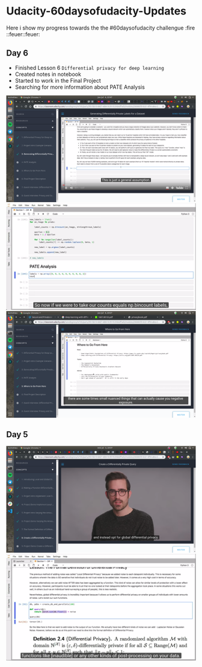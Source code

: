 # Udacity-60daysofudacity-Updates
Here i show my progress towards the the #60daysofudacity challengue :fire ::feuer::feuer:


## Day 6

* Finished Lesson 6 `Differential privacy for deep learning`
* Created notes in notebook
* Started to work in the Final Project 
* Searching for more information about PATE Analysis


<div style="text-align:center"><img src ="https://github.com/stanlee321/Udacity-60daysofudacity-Updates/blob/master/images/Day6_1.png" /></div>



<div style="text-align:center"><img src ="https://github.com/stanlee321/Udacity-60daysofudacity-Updates/blob/master/images/Day6_2.png" /></div>



<div style="text-align:center"><img src ="https://github.com/stanlee321/Udacity-60daysofudacity-Updates/blob/master/images/Day6_3.png" /></div>

## Day 5
<div style="text-align:center"><img src ="https://github.com/stanlee321/Udacity-60daysofudacity-Updates/blob/master/images/day5_1.png" /></div>

<div style="text-align:center"><img src ="https://github.com/stanlee321/Udacity-60daysofudacity-Updates/blob/master/images/day5.png" /></div>
